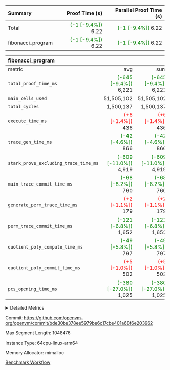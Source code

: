 | Summary | Proof Time (s) | Parallel Proof Time (s) |
|:---|---:|---:|
| Total | <span style='color: green'>(-1 [-9.4%])</span> 6.22 | <span style='color: green'>(-1 [-9.4%])</span> 6.22 |
| fibonacci_program | <span style='color: green'>(-1 [-9.4%])</span> 6.22 | <span style='color: green'>(-1 [-9.4%])</span> 6.22 |


| fibonacci_program |||||
|:---|---:|---:|---:|---:|
|metric|avg|sum|max|min|
| `total_proof_time_ms ` | <span style='color: green'>(-645 [-9.4%])</span> 6,221 | <span style='color: green'>(-645 [-9.4%])</span> 6,221 | <span style='color: green'>(-645 [-9.4%])</span> 6,221 | <span style='color: green'>(-645 [-9.4%])</span> 6,221 |
| `main_cells_used     ` |  51,505,102 |  51,505,102 |  51,505,102 |  51,505,102 |
| `total_cycles        ` |  1,500,137 |  1,500,137 |  1,500,137 |  1,500,137 |
| `execute_time_ms     ` | <span style='color: red'>(+6 [+1.4%])</span> 436 | <span style='color: red'>(+6 [+1.4%])</span> 436 | <span style='color: red'>(+6 [+1.4%])</span> 436 | <span style='color: red'>(+6 [+1.4%])</span> 436 |
| `trace_gen_time_ms   ` | <span style='color: green'>(-42 [-4.6%])</span> 866 | <span style='color: green'>(-42 [-4.6%])</span> 866 | <span style='color: green'>(-42 [-4.6%])</span> 866 | <span style='color: green'>(-42 [-4.6%])</span> 866 |
| `stark_prove_excluding_trace_time_ms` | <span style='color: green'>(-609 [-11.0%])</span> 4,919 | <span style='color: green'>(-609 [-11.0%])</span> 4,919 | <span style='color: green'>(-609 [-11.0%])</span> 4,919 | <span style='color: green'>(-609 [-11.0%])</span> 4,919 |
| `main_trace_commit_time_ms` | <span style='color: green'>(-68 [-8.2%])</span> 760 | <span style='color: green'>(-68 [-8.2%])</span> 760 | <span style='color: green'>(-68 [-8.2%])</span> 760 | <span style='color: green'>(-68 [-8.2%])</span> 760 |
| `generate_perm_trace_time_ms` | <span style='color: red'>(+2 [+1.1%])</span> 179 | <span style='color: red'>(+2 [+1.1%])</span> 179 | <span style='color: red'>(+2 [+1.1%])</span> 179 | <span style='color: red'>(+2 [+1.1%])</span> 179 |
| `perm_trace_commit_time_ms` | <span style='color: green'>(-121 [-6.8%])</span> 1,652 | <span style='color: green'>(-121 [-6.8%])</span> 1,652 | <span style='color: green'>(-121 [-6.8%])</span> 1,652 | <span style='color: green'>(-121 [-6.8%])</span> 1,652 |
| `quotient_poly_compute_time_ms` | <span style='color: green'>(-49 [-5.8%])</span> 797 | <span style='color: green'>(-49 [-5.8%])</span> 797 | <span style='color: green'>(-49 [-5.8%])</span> 797 | <span style='color: green'>(-49 [-5.8%])</span> 797 |
| `quotient_poly_commit_time_ms` | <span style='color: red'>(+5 [+1.0%])</span> 502 | <span style='color: red'>(+5 [+1.0%])</span> 502 | <span style='color: red'>(+5 [+1.0%])</span> 502 | <span style='color: red'>(+5 [+1.0%])</span> 502 |
| `pcs_opening_time_ms ` | <span style='color: green'>(-380 [-27.0%])</span> 1,025 | <span style='color: green'>(-380 [-27.0%])</span> 1,025 | <span style='color: green'>(-380 [-27.0%])</span> 1,025 | <span style='color: green'>(-380 [-27.0%])</span> 1,025 |



<details>
<summary>Detailed Metrics</summary>

| group | num_segments | keygen_time_ms | commit_exe_time_ms |
| --- | --- | --- | --- |
| fibonacci_program | 1 | 343 | 6 | 

| group | air_name | quotient_deg | interactions | constraints |
| --- | --- | --- | --- | --- |
| fibonacci_program | AccessAdapterAir<16> | 2 | 5 | 14 | 
| fibonacci_program | AccessAdapterAir<2> | 2 | 5 | 14 | 
| fibonacci_program | AccessAdapterAir<32> | 2 | 5 | 14 | 
| fibonacci_program | AccessAdapterAir<4> | 2 | 5 | 14 | 
| fibonacci_program | AccessAdapterAir<64> | 2 | 5 | 14 | 
| fibonacci_program | AccessAdapterAir<8> | 2 | 5 | 14 | 
| fibonacci_program | BitwiseOperationLookupAir<8> | 2 | 2 | 4 | 
| fibonacci_program | MemoryMerkleAir<8> | 2 | 4 | 40 | 
| fibonacci_program | PersistentBoundaryAir<8> | 2 | 3 | 6 | 
| fibonacci_program | PhantomAir | 2 | 3 | 5 | 
| fibonacci_program | Poseidon2PeripheryAir<BabyBearParameters>, 1> | 2 | 1 | 286 | 
| fibonacci_program | ProgramAir | 1 | 1 | 4 | 
| fibonacci_program | RangeTupleCheckerAir<2> | 1 | 1 | 4 | 
| fibonacci_program | VariableRangeCheckerAir | 1 | 1 | 4 | 
| fibonacci_program | VmAirWrapper<Rv32BaseAluAdapterAir, BaseAluCoreAir<4, 8> | 2 | 19 | 43 | 
| fibonacci_program | VmAirWrapper<Rv32BaseAluAdapterAir, LessThanCoreAir<4, 8> | 2 | 17 | 39 | 
| fibonacci_program | VmAirWrapper<Rv32BaseAluAdapterAir, ShiftCoreAir<4, 8> | 2 | 23 | 90 | 
| fibonacci_program | VmAirWrapper<Rv32BranchAdapterAir, BranchEqualCoreAir<4> | 2 | 11 | 25 | 
| fibonacci_program | VmAirWrapper<Rv32BranchAdapterAir, BranchLessThanCoreAir<4, 8> | 2 | 13 | 41 | 
| fibonacci_program | VmAirWrapper<Rv32CondRdWriteAdapterAir, Rv32JalLuiCoreAir> | 2 | 10 | 22 | 
| fibonacci_program | VmAirWrapper<Rv32HintStoreAdapterAir, Rv32HintStoreCoreAir> | 2 | 15 | 17 | 
| fibonacci_program | VmAirWrapper<Rv32JalrAdapterAir, Rv32JalrCoreAir> | 2 | 16 | 20 | 
| fibonacci_program | VmAirWrapper<Rv32LoadStoreAdapterAir, LoadSignExtendCoreAir<4, 8> | 2 | 18 | 33 | 
| fibonacci_program | VmAirWrapper<Rv32LoadStoreAdapterAir, LoadStoreCoreAir<4> | 2 | 17 | 38 | 
| fibonacci_program | VmAirWrapper<Rv32MultAdapterAir, DivRemCoreAir<4, 8> | 2 | 25 | 88 | 
| fibonacci_program | VmAirWrapper<Rv32MultAdapterAir, MulHCoreAir<4, 8> | 2 | 24 | 38 | 
| fibonacci_program | VmAirWrapper<Rv32MultAdapterAir, MultiplicationCoreAir<4, 8> | 2 | 19 | 26 | 
| fibonacci_program | VmAirWrapper<Rv32RdWriteAdapterAir, Rv32AuipcCoreAir> | 2 | 11 | 15 | 
| fibonacci_program | VmConnectorAir | 2 | 3 | 9 | 

| group | air_name | segment | rows | prep_cols | perm_cols | main_cols | cells |
| --- | --- | --- | --- | --- | --- | --- | --- |
| fibonacci_program | AccessAdapterAir<8> | 0 | 64 |  | 24 | 17 | 2,624 | 
| fibonacci_program | BitwiseOperationLookupAir<8> | 0 | 65,536 | 3 | 8 | 2 | 655,360 | 
| fibonacci_program | MemoryMerkleAir<8> | 0 | 512 |  | 20 | 32 | 26,624 | 
| fibonacci_program | PersistentBoundaryAir<8> | 0 | 64 |  | 12 | 20 | 2,048 | 
| fibonacci_program | PhantomAir | 0 | 2 |  | 12 | 6 | 36 | 
| fibonacci_program | Poseidon2PeripheryAir<BabyBearParameters>, 1> | 0 | 256 |  | 8 | 300 | 78,848 | 
| fibonacci_program | ProgramAir | 0 | 4,096 |  | 8 | 10 | 73,728 | 
| fibonacci_program | RangeTupleCheckerAir<2> | 0 | 524,288 | 2 | 8 | 1 | 4,718,592 | 
| fibonacci_program | VariableRangeCheckerAir | 0 | 262,144 | 2 | 8 | 1 | 2,359,296 | 
| fibonacci_program | VmAirWrapper<Rv32BaseAluAdapterAir, BaseAluCoreAir<4, 8> | 0 | 1,048,576 |  | 80 | 36 | 121,634,816 | 
| fibonacci_program | VmAirWrapper<Rv32BaseAluAdapterAir, LessThanCoreAir<4, 8> | 0 | 524,288 |  | 40 | 37 | 40,370,176 | 
| fibonacci_program | VmAirWrapper<Rv32BaseAluAdapterAir, ShiftCoreAir<4, 8> | 0 | 2 |  | 52 | 53 | 210 | 
| fibonacci_program | VmAirWrapper<Rv32BranchAdapterAir, BranchEqualCoreAir<4> | 0 | 262,144 |  | 48 | 26 | 19,398,656 | 
| fibonacci_program | VmAirWrapper<Rv32BranchAdapterAir, BranchLessThanCoreAir<4, 8> | 0 | 8 |  | 56 | 32 | 704 | 
| fibonacci_program | VmAirWrapper<Rv32CondRdWriteAdapterAir, Rv32JalLuiCoreAir> | 0 | 131,072 |  | 44 | 18 | 8,126,464 | 
| fibonacci_program | VmAirWrapper<Rv32HintStoreAdapterAir, Rv32HintStoreCoreAir> | 0 | 4 |  | 36 | 26 | 248 | 
| fibonacci_program | VmAirWrapper<Rv32JalrAdapterAir, Rv32JalrCoreAir> | 0 | 16 |  | 36 | 28 | 1,024 | 
| fibonacci_program | VmAirWrapper<Rv32LoadStoreAdapterAir, LoadStoreCoreAir<4> | 0 | 32 |  | 72 | 40 | 3,584 | 
| fibonacci_program | VmAirWrapper<Rv32RdWriteAdapterAir, Rv32AuipcCoreAir> | 0 | 16 |  | 28 | 21 | 784 | 
| fibonacci_program | VmConnectorAir | 0 | 2 | 1 | 12 | 4 | 32 | 

| group | segment | trace_gen_time_ms | total_proof_time_ms | total_cycles | total_cells | stark_prove_excluding_trace_time_ms | quotient_poly_compute_time_ms | quotient_poly_commit_time_ms | perm_trace_commit_time_ms | pcs_opening_time_ms | main_trace_commit_time_ms | main_cells_used | generate_perm_trace_time_ms | execute_time_ms |
| --- | --- | --- | --- | --- | --- | --- | --- | --- | --- | --- | --- | --- | --- | --- |
| fibonacci_program | 0 | 866 | 6,221 | 1,500,137 | 197,453,854 | 4,919 | 797 | 502 | 1,652 | 1,025 | 760 | 51,505,102 | 179 | 436 | 

</details>


Commit: https://github.com/openvm-org/openvm/commit/bde30be378ee5979be6c17cbe401a68f6e203962

Max Segment Length: 1048476

Instance Type: 64cpu-linux-arm64

Memory Allocator: mimalloc

[Benchmark Workflow](https://github.com/openvm-org/openvm/actions/runs/12644277462)
